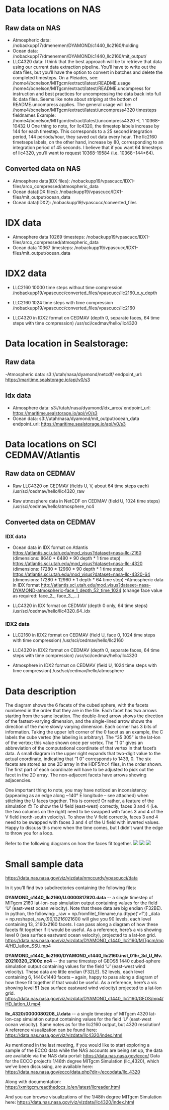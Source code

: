 # Data locations on NAS

## Raw data on NAS
- Atmospheric data:
/nobackupp17/dmenemen/DYAMOND/c1440_llc2160/holding
- Ocean data:
/nobackupp17/dmenemen/DYAMOND/c1440_llc2160/mit_output/
- LLC4320 data:
I think that the best approach will be to retrieve that data using our current data extraction pipeline. You’ll have to write out the data files, but you’ll have the option to convert in batches and delete the completed timesteps.
On a Pleiades, see:
/home4/bcnelson/MITgcm/extract/latest/README.usage
/home4/bcnelson/MITgcm/extract/latest/README.uncompress
for instruction and best practices for uncompressing the data back into full llc data files.
Seems like note about striping at the bottom of README.uncompress applies.
The general usage will be:
/home4/bcnelson/MITgcm/extract/latest/uncompress4320 timesteps fieldnames
Example:
/home4/bcnelson/MITgcm/extract/latest/uncompress4320 -L 1 10368-10432 U
One thing to note, for llc4320, the timestep labels increase by 144 for each timestep.
This corresponds to a 25 second integration period, 144 periods/hour, they saved out data every hour.
The llc2160 timetseps labels, on the other hand, increase by 80, corresponding to an integration period of 45 seconds.
I believe that if you want 64 timesteps of llc4320, you’ll want to request 10368-19584 (i.e. 10368+144*64).

## Converted data on NAS
- Atmosphere data(IDX files): 
/nobackupp19/vpascucc/IDX1-files/arco_compressed/atmospheric_data
- Ocean data(IDX files): 
/nobackupp19/vpascucc/IDX1-files/mit_output/ocean_data
- Ocean data(IDX2): 
/nobackupp19/vpascucc/converted_files

# IDX data

- Atmosphere data 10269 timesteps: 
/nobackupp19/vpascucc/IDX1-files/arco_compressed/atmospheric_data
- Ocean data 10367 timesteps: 
/nobackupp19/vpascucc/IDX1-files/mit_output/ocean_data

# IDX2 data
- LLC2160 10000 time steps without time compression
/nobackupp19/vpascucc/converted_files/vpascucc/llc2160_x_y_depth

- LLC2160 1024 time steps with time compression
/nobackupp19/vpascucc/converted_files/vpascucc/llc2160

- LLC4320 in IDX2 format on CEDMAV (depth 0, separate faces, 64 time steps with time compression)
/usr/sci/cedmav/hello/llc4320

# Data location in Sealstorage: 
## Raw data
-Atmospheric data: s3://utah/nasa/dyamond/netcdf/  endpoint_url: https://maritime.sealstorage.io/api/v0/s3

## Idx data 
- Atmosphere data: s3://utah/nasa/dyamond/idx_arco/  endpoint_url: https://maritime.sealstorage.io/api/v0/s3
- Ocean data: s3://utah/nasa/dyamond/mit_output/ocean_data endpoint_url: https://maritime.sealstorage.io/api/v0/s3

# Data locations on SCI CEDMAV/Atlantis
## Raw data on CEDMAV
- Raw LLC4320 on CEDMAV (fields U, V, about 64 time steps each)
/usr/sci/cedmav/hello/llc4320_raw

- Raw atmosphere data in NetCDF on CEDMAV (field U, 1024 time steps)
/usr/sci/cedmav/hello/atmosphere_nc4

## Converted data on CEDMAV
### IDX data
- Ocean data in IDX format on Atlantis
https://atlantis.sci.utah.edu/mod_visus?dataset=nasa-llc-2160 (dimensions: 8640 * 6480 * 90 depth * 1 time step)
https://atlantis.sci.utah.edu/mod_visus?dataset=nasa-llc-4320 (dimensions: 17280 * 12960 * 90 depth * 1 time step)
https://atlantis.sci.utah.edu/mod_visus?dataset=nasa-llc-4320-64 (dimensions: 17280 * 12960 * 1 depth * 64 time step)
-Atmospheric data in IDX  format 
http://atlantis.sci.utah.edu/mod_visus?dataset=nasa-DYAMOND-atmospheric-face_1_depth_52_time_1024 (change face value as required: face_2_, face_3_,...)

- LLC4320 in IDX format on CEDMAV (depth 0 only, 64 time steps)
/usr/sci/cedmav/hello/llc4320_64_idx

### IDX2 data
- LLC2160 in IDX2 format on CEDMAV (field U, face 0, 1024 time steps with time compression)
/usr/sci/cedmav/hello/llc2160

- LLC4320 in IDX2 format on CEDMAV (depth 0, separate faces, 64 time steps with time compression)
/usr/sci/cedmav/hello/llc4320

- Atmosphere in IDX2 format on CEDMAV (field U, 1024 time steps with time compression)
/usr/sci/cedmav/hello/atmosphere

# Data description
The diagram shows the 6 facets of the cubed sphere, with the facets numbered in the order that they are in the file.
Each facet has two arrows starting from the same location.
The double-lined arrow shows the direction of the fastest-varying dimension, and the single-lined arrow shows the direction of the more slowly varying dimension.
Each corner has 3 bits of information.
Taking the upper left corner of the 0 facet as an example, the C labels the cube vertex (the labeling is arbitrary).
The “35 305” is the lat-lon of the vertex; this value shown once per vertex.
The “1 0” gives an abbreviation of the computational coordinate of that vertex in that facet’s data.
A small diagram in the upper right expands that two-digit value to the actual coordinate, indicating that “1 0” corresponds to 1439, 0.
The six facets are stored as one 2D array in the HDF5/nc4 files, in the order shown.
The first part of each coordinate will have to be adjusted to pick out the facet in the 2D array.
The non-adjacent facets have arrows showing adjacencies.

One important thing to note, you may have noticed an inconsistency (appearing as an edge along ~140° E longitude – see attached) when stitching the U faces together. This is correct! Or rather, a feature of the simulation 😊
To show the U field (east-west) correctly, faces 3 and 4  (i.e. the two columns on the right) need to be swapped with faces 3 and 4 of the V field (north-south velocity). To show the V field correctly, faces 3 and 4 need to be swapped with faces 3 and 4 of the U field with inverted values. Happy to discuss this more when the time comes, but I didn’t want the edge to throw you for a loop.

Refer to the following diagrams on how the faces fit together.
![](MITgcm_lat_lon_cap_facets.png)
![](MITgcm_lat_lon_cap_facets_native_arrows.png)
![](MITgcm%20lat-lon-cap%20diagram.png)

# Small sample data

https://data.nas.nasa.gov/viz/vizdata/nmccurdy/vpascucci/data

In it you’ll find two subdirectories containing the following files:

**DYAMOND_c1440_llc2160/U.0000817920.data**
-- a single timestep of MITgcm 2160 lat-lon-cap simulation output containing values for the field ‘U’ (east-west ocean velocity).
Note that these data are big endian (F32BE). In python, the following:
	_raw = np.fromfile(_filename,np.dtype('>f'))
	_data = np.reshape(_raw,(90,13*2160*2160))
will give you 90 levels, each level containing 13, 2160x2160 facets. I can pass along a diagram of how these facets fit together if it would be useful.
As a reference, here’s a vis showing level 0 (sea surface eastward ocean velocity), projected to a lat-lon grid.
https://data.nas.nasa.gov/viz/vizdata/DYAMOND_c1440_llc2160/MITgcm/mp4/HD_latlon_SSU.mp4

**DYAMOND_c1440_llc2160/DYAMOND_c1440_llc2160.inst_01hr_3d_U_Mv.20210320_2100z.nc4**
-- the same timestep of GEOS5 1440 cubed-sphere simulation output containing values for the field ‘U’ (east-west wind velocity).
These data are little endian (F32LE). 52 levels, each level containing 6, 1440x1440 facets – again, happy to pass along a diagram of how these fit together if that would be useful.
As a reference, here’s a vis showing level 51 (sea surface eastward wind velocity) projected to a lat-lon grid.
https://data.nas.nasa.gov/viz/vizdata/DYAMOND_c1440_llc2160/GEOS/mp4/HD_latlon_U.mp4

**llc_4320/0000080208_U.data**
-- a single timestep of  MITgcm 4320 lat-lon-cap simulation output containing values for the field ‘U’ (east-west ocean velocity).              Same notes as for the llc2160 output, but 4320 resolution!
A reference visualization can be found here: https://data.nas.nasa.gov/viz/vizdata/llc4320/index.html

As mentioned in the last meeting, if you would like to start exploring a sample of the ECCO data while the NAS accounts are being set up, the data are available via the NAS data portal:
https://data.nas.nasa.gov/ecco/
Data for the ECCO project’s 1/48th degree MITgcm Simulation (llc_4320), which we’ve been discussing, are available here:
https://data.nas.nasa.gov/ecco/data.php?dir=/eccodata/llc_4320

Along with documentation:
https://xmitgcm.readthedocs.io/en/latest/llcreader.html

And you can browse visualizations of the 1/48th degree MITgcm Simulation here:
https://data.nas.nasa.gov/viz/vizdata/llc4320/index.html